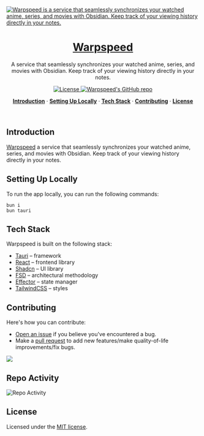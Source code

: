 <a href="https://warpspeed.app">
  <img alt="Warpspeed is a service that seamlessly synchronizes your watched anime, series, and movies with Obsidian. Keep track of your viewing history directly in your notes." src="https://github.com/user-attachments/assets/c303997b-a9f4-4852-ae42-09bb268a16e9">
  <h1 align="center">Warpspeed</h1>
</a>

<p align="center">
  A service that seamlessly synchronizes your watched anime, series, and movies with Obsidian. Keep track of your viewing history directly in your notes.
</p>

<p align="center">
  <a href="https://github.com/warpspeed-app/app/blob/main/LICENSE">
    <img src="https://img.shields.io/github/license/warpspeed-app/app?label=license&logo=github&color=f80&logoColor=fff" alt="License" />
  </a>
  <a href="https://github.com/waprspeed-app/app"><img src="https://img.shields.io/github/stars/warpspeed-app/app?style=social" alt="Warpspeed's GitHub repo"></a>
</p>

<p align="center">
  <a href="#introduction"><strong>Introduction</strong></a> ·
  <a href="#setting-up-locally"><strong>Setting Up Locally</strong></a> ·
  <a href="#tech-stack"><strong>Tech Stack</strong></a> ·
  <a href="#contributing"><strong>Contributing</strong></a> ·
  <a href="#license"><strong>License</strong></a>
</p>
<br/>

## Introduction

[Warpspeed](https://warpspeed.app/) a service that seamlessly synchronizes your watched anime, series, and movies with Obsidian. Keep track of your viewing history directly in your notes.

## Setting Up Locally

To run the app locally, you can run the following commands:

```
bun i
bun tauri
```

## Tech Stack

Warpspeed is built on the following stack:

- [Tauri](https://tauri.app/) – framework
- [React](https://react.dev/) – frontend library
- [Shadcn](https://ui.shadcn.com/) – UI library
- [FSD](https://feature-sliced.design/) – architectural methodology
- [Effector](https://effector.dev/) – state manager
- [TailwindCSS](https://tailwindcss.com/) – styles

## Contributing

Here's how you can contribute:

- [Open an issue](https://github.com/warpspeed-app/app/issues) if you believe you've encountered a bug.
- Make a [pull request](https://github.com/warpspeed-app/app/pull) to add new features/make quality-of-life improvements/fix bugs.

<a href="https://github.com/warpspeed-app/app/graphs/contributors">
  <img src="https://contrib.rocks/image?repo=warpspeed-app/app" />
</a>

## Repo Activity

![Repo Activity](https://repobeats.axiom.co/api/embed/333da3a7485cec2a7d0557b864fe291be58bef78.svg "Repobeats analytics image")

## License

Licensed under the [MIT license](https://github.com/warpspeed-app/app/blob/main/LICENSE).